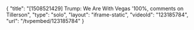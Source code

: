 {
    "title": "[1508521429] Trump: We Are With Vegas '100%, comments on Tillerson",
    "type": "solo",
    "layout": "iframe-static",
    "videoId": "123185784",
    "url": "\/tvpembed\/123185784"
}